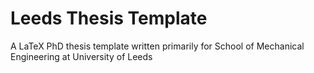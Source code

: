 # Leeds Thesis Template
 A LaTeX PhD thesis template written primarily for School of Mechanical Engineering at University of Leeds
